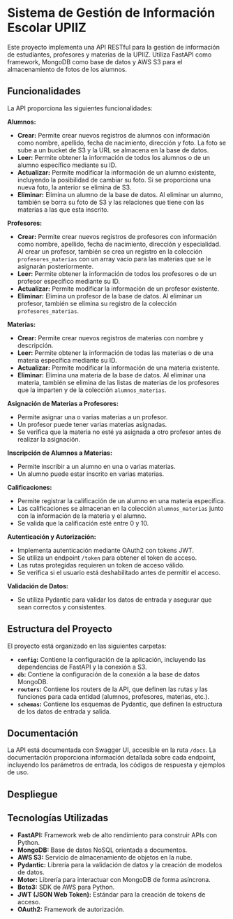 # Sistema de Gestión de Información Escolar UPIIZ

Este proyecto implementa una API RESTful para la gestión de información de estudiantes, profesores y materias de la UPIIZ.  Utiliza FastAPI como framework, MongoDB como base de datos y AWS S3 para el almacenamiento de fotos de los alumnos.

## Funcionalidades

La API proporciona las siguientes funcionalidades:

**Alumnos:**

* **Crear:** Permite crear nuevos registros de alumnos con información como nombre, apellido, fecha de nacimiento, dirección y foto. La foto se sube a un bucket de S3 y la URL se almacena en la base de datos.
* **Leer:** Permite obtener la información de todos los alumnos o de un alumno específico mediante su ID.
* **Actualizar:** Permite modificar la información de un alumno existente, incluyendo la posibilidad de cambiar su foto. Si se proporciona una nueva foto, la anterior se elimina de S3.
* **Eliminar:** Elimina un alumno de la base de datos. Al eliminar un alumno, también se borra su foto de S3 y las relaciones que tiene con las materias a las que esta inscrito.

**Profesores:**

* **Crear:** Permite crear nuevos registros de profesores con información como nombre, apellido, fecha de nacimiento, dirección y especialidad. Al crear un profesor, también se crea un registro en la colección `profesores_materias` con un array vacío para las materias que se le asignarán posteriormente.
* **Leer:** Permite obtener la información de todos los profesores o de un profesor específico mediante su ID.
* **Actualizar:** Permite modificar la información de un profesor existente.
* **Eliminar:** Elimina un profesor de la base de datos. Al eliminar un profesor, también se elimina su registro de la colección `profesores_materias`.

**Materias:**

* **Crear:** Permite crear nuevos registros de materias con nombre y descripción.
* **Leer:** Permite obtener la información de todas las materias o de una materia específica mediante su ID.
* **Actualizar:** Permite modificar la información de una materia existente.
* **Eliminar:** Elimina una materia de la base de datos. Al eliminar una materia, también se elimina de las listas de materias de los profesores que la imparten y de la colección `alumnos_materias`.

**Asignación de Materias a Profesores:**

* Permite asignar una o varias materias a un profesor.
* Un profesor puede tener varias materias asignadas.
* Se verifica que la materia no esté ya asignada a otro profesor antes de realizar la asignación.

**Inscripción de Alumnos a Materias:**

* Permite inscribir a un alumno en una o varias materias.
* Un alumno puede estar inscrito en varias materias.

**Calificaciones:**

* Permite registrar la calificación de un alumno en una materia específica.
* Las calificaciones se almacenan en la colección `alumnos_materias` junto con la información de la materia y el alumno.
* Se valida que la calificación esté entre 0 y 10.

**Autenticación y Autorización:**

* Implementa autenticación mediante OAuth2 con tokens JWT.
* Se utiliza un endpoint `/token` para obtener el token de acceso.
* Las rutas protegidas requieren un token de acceso válido.
* Se verifica si el usuario está deshabilitado antes de permitir el acceso.

**Validación de Datos:**

* Se utiliza Pydantic para validar los datos de entrada y asegurar que sean correctos y consistentes.


## Estructura del Proyecto

El proyecto está organizado en las siguientes carpetas:

* **`config`:** Contiene la configuración de la aplicación, incluyendo las dependencias de FastAPI y la conexión a S3.
* **`db`:** Contiene la configuración de la conexión a la base de datos MongoDB.
* **`routers`:** Contiene los routers de la API, que definen las rutas y las funciones para cada entidad (alumnos, profesores, materias, etc.).
* **`schemas`:** Contiene los esquemas de Pydantic, que definen la estructura de los datos de entrada y salida.

## Documentación

La API está documentada con Swagger UI, accesible en la ruta `/docs`. La documentación proporciona información detallada sobre cada endpoint, incluyendo los parámetros de entrada, los códigos de respuesta y ejemplos de uso.

## Despliegue


## Tecnologías Utilizadas

* **FastAPI:** Framework web de alto rendimiento para construir APIs con Python.
* **MongoDB:** Base de datos NoSQL orientada a documentos.
* **AWS S3:** Servicio de almacenamiento de objetos en la nube.
* **Pydantic:** Librería para la validación de datos y la creación de modelos de datos.
* **Motor:**  Librería para interactuar con MongoDB de forma asíncrona.
* **Boto3:**  SDK de AWS para Python.
* **JWT (JSON Web Token):** Estándar para la creación de tokens de acceso.
* **OAuth2:** Framework de autorización.